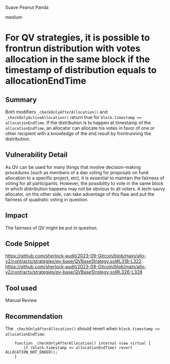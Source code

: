 Suave Peanut Panda

medium

# For QV strategies, it is possible to frontrun distribution with votes allocation in the same block if the timestamp of distribution equals to allocationEndTime
## Summary
Both modifiers `_checkOnlyAfterAllocation()` and `_checkOnlyActiveAllocation()` return true for `block.timestamp == allocationEndTime`. If the distribution is to happen at timestamp of the `allocationEndTime`, an allocator can allocate his votes in favor of one or other recipient with a knowledge of the end result by frontrunning the distribution.
## Vulnerability Detail
As QV can be used for many things that involve decision-making procedures (such as members of a dao voting for proposals on fund allocation to a specific project, etc), it is essential to maintain the fairness of voting for all participants. However, the possibility to vote in the same block in which distribution happens may not be obvious to all voters. A tech-savvy allocator, on the other side, can take advantage of this flaw and put the fairness of quadratic voting in question.
## Impact
The fairness of QV might be put in question.
## Code Snippet
https://github.com/sherlock-audit/2023-09-Gitcoin/blob/main/allo-v2/contracts/strategies/qv-base/QVBaseStrategy.sol#L318-L322
https://github.com/sherlock-audit/2023-09-Gitcoin/blob/main/allo-v2/contracts/strategies/qv-base/QVBaseStrategy.sol#L326-L328
## Tool used

Manual Review

## Recommendation
The `_checkOnlyAfterAllocation()` should revert when `block.timestamp <= allocationEndTime`:
```solidity
    function _checkOnlyAfterAllocation() internal view virtual {
        if (block.timestamp <= allocationEndTime) revert ALLOCATION_NOT_ENDED();
    }
```
